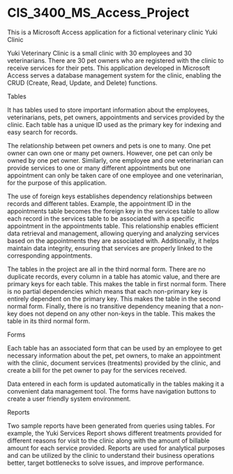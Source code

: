 # CIS_3400_MS_Access_Project
This is a Microsoft Access application for a fictional veterinary clinic Yuki Clinic

Yuki Veterinary Clinic is a small clinic with 30 employees and 30 veterinarians. There are 30 pet owners who are registered with the clinic to receive services for their pets. This application developed in Microsoft Access serves a database management system for the clinic, enabling the CRUD (Create, Read, Update, and Delete) functions. 

Tables

It has tables used to store important information about the employees, veterinarians, pets, pet owners, appointments and services provided by the clinic. Each table has a unique ID used as the primary key for indexing and easy search for records. 

The relationship between pet owners and pets is one to many. One pet owner can own one or many pet owners. However, one pet can only be owned by one pet owner. Similarly, one employee and one veterinarian can provide services to one or many different appointments but one appointment can only be taken care of one employee and one veterinarian, for the purpose of this application. 

The use of foreign keys establishes dependency relationships between records and different tables. Example, the appointment ID in the appointments table becomes the foreign key in the services table to allow each record in the services table to be associated with a specific appointment in the appointments table. This relationship enables efficient data retrieval and management, allowing querying and analyzing services based on the appointments they are associated with. Additionally, it helps maintain data integrity, ensuring that services are properly linked to the corresponding appointments. 

The tables in the project are all in the third normal form. There are no duplicate records, every column in a table has atomic value, and there are primary keys for each table. This makes the table in first normal form. There is no partial dependencies which means that each non-primary key is entirely dependent on the primary key. This makes the table in the second normal form. Finally, there is no transitive dependency meaning that a non-key does not depend on any other non-keys in the table. This makes the table in its third normal form. 

Forms

Each table has an associated form that can be used by an employee to get necessary information about the pet, pet owners, to make an appointment with the clinic, document services (treatments) provided by the clinic, and create a bill for the pet owner to pay for the services received.

Data entered in each form is updated automatically in the tables making it a convenient data management tool. The forms have navigation buttons to create a user friendly system environment.  

Reports

Two sample reports have been generated from queries using tables. For example, the Yuki Services Report shows different treatments provided for different reasons for visit to the clinic along with the amount of billable amount for each service provided. Reports are used for analytical purposes and can be utilized by the clinic to understand their business operations better, target bottlenecks to solve issues, and improve performance. 


